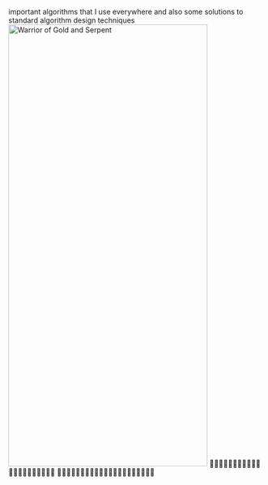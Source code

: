 important algorithms that I use everywhere and also some solutions to standard algorithm design techniques   
 <img width="393" height="873" alt="Warrior of Gold and Serpent" src="https://github.com/user-attachments/assets/60bcb7e5-ed57-4964-89a9-800ec8d6ae35" />
🧮🧮🧮🧮🧮🧮🧮🧮🧮🧮🧮🧮🧮🧮🧮🧮🧮🧮🧮🧮🧮 
🧮🧮🧮🧮🧮🧮🧮🧮🧮🧮🧮🧮🧮🧮🧮🧮🧮🧮🧮🧮🧮


